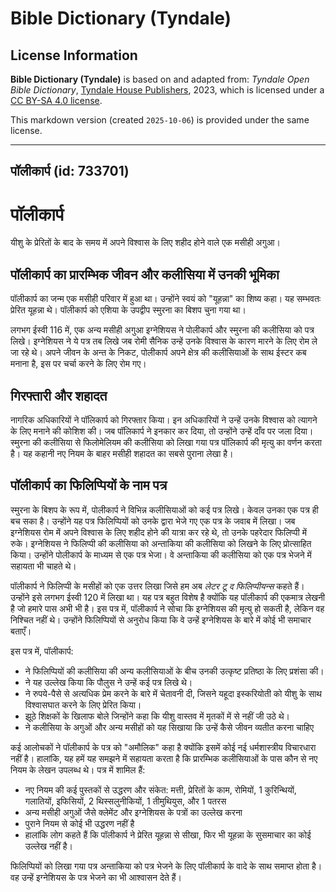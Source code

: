 # Bible Dictionary (Tyndale)

## License Information

**Bible Dictionary (Tyndale)** is based on and adapted from: _Tyndale Open Bible Dictionary_, [Tyndale House Publishers](https://tyndaleopenresources.com/), 2023, which is licensed under a [CC BY-SA 4.0 license](https://creativecommons.org/licenses/by-sa/4.0/legalcode.en).

This markdown version (created `2025-10-06`) is provided under the same license.



--------------------------------

## पॉलीकार्प (id: 733701)

पॉलीकार्प
=========

यीशु के प्रेरितों के बाद के समय में अपने विश्वास के लिए शहीद होने वाले एक मसीही अगुआ।

पॉलीकार्प का प्रारम्भिक जीवन और कलीसिया में उनकी भूमिका
-------------------------------------------------------

पॉलीकार्प का जन्म एक मसीही परिवार में हुआ था। उन्होंने स्वयं को "यूहन्ना" का शिष्य कहा। यह सम्भवतः प्रेरित यूहन्ना थे। पॉलीकार्प को एशिया के उपद्वीप स्मुरना का बिशप चुना गया था।

लगभग ईस्वी 116 में, एक अन्य मसीही अगुआ इग्नेशियस ने पोलीकार्प और स्मुरना की कलीसिया को पत्र लिखे। इग्नेशियस ने ये पत्र तब लिखे जब रोमी सैनिक उन्हें उनके विश्वास के कारण मारने के लिए रोम ले जा रहे थे। अपने जीवन के अन्त के निकट, पोलीकार्प अपने क्षेत्र की कलीसियाओं के साथ ईस्टर कब मनाना है, इस पर चर्चा करने के लिए रोम गए।

गिरफ्तारी और शहादत
------------------

नागरिक अधिकारियों ने पॉलिकार्प को गिरफ्तार किया। इन अधिकारियों ने उन्हें उनके विश्वास को त्यागने के लिए मनाने की कोशिश की। जब पॉलिकार्प ने इनकार कर दिया, तो उन्होंने उन्हें दाँव पर जला दिया। स्मुरना की कलीसिया से फिलोमेलियम की कलीसिया को लिखा गया पत्र पॉलिकार्प की मृत्यु का वर्णन करता है। यह कहानी नए नियम के बाहर मसीही शहादत का सबसे पुराना लेखा है।

पॉलीकार्प का फिलिप्पियों के नाम पत्र
------------------------------------

स्मुरना के बिशप के रूप में, पोलीकार्प ने विभिन्न कलीसियाओं को कई पत्र लिखे। केवल उनका एक पत्र ही बच सका है। उन्होंने यह पत्र फिलिप्पियों को उनके द्वारा भेजे गए एक पत्र के जवाब में लिखा। जब इग्नेशियस रोम में अपने विश्वास के लिए शहीद होने की यात्रा कर रहे थे, तो उनके पहरेदार फिलिप्पी में रुके। इग्नेशियस ने फिलिप्पी की कलीसिया को अन्ताकिया की कलीसिया को लिखने के लिए प्रोत्साहित किया। उन्होंने पोलीकार्प के माध्यम से एक पत्र भेजा। वे अन्ताकिया की कलीसिया को एक पत्र भेजने में सहायता भी चाहते थे।

पॉलीकार्प ने फिलिप्पी के मसीहों को एक उत्तर लिखा जिसे हम अब *लेटर टू द फिलिप्पीयन्स* कहते हैं। उन्होंने इसे लगभग ईस्वी 120 में लिखा था। यह पत्र बहुत विशेष है क्योंकि यह पॉलीकार्प की एकमात्र लेखनी है जो हमारे पास अभी भी है। इस पत्र में, पॉलीकार्प ने सोचा कि इग्नेशियस की मृत्यु हो सकती है, लेकिन वह निश्चित नहीं थे। उन्होंने फिलिप्पियों से अनुरोध किया कि वे उन्हें इग्नेशियस के बारे में कोई भी समाचार बताएँ।

इस पत्र में, पॉलीकार्प:

* ने फिलिप्पियों की कलीसिया की अन्य कलीसियाओं के बीच उनकी उत्कृष्ट प्रतिष्ठा के लिए प्रशंसा की।
* ने यह उल्लेख किया कि पौलुस ने उन्हें कई पत्र लिखे थे।
* ने रुपये\-पैसे से अत्यधिक प्रेम करने के बारे में चेतावनी दी, जिसने यहूदा इस्करियोती को यीशु के साथ विश्वासघात करने के लिए प्रेरित किया।
* झूठे शिक्षकों के खिलाफ बोले जिन्होंने कहा कि यीशु वास्तव में मृतकों में से नहीं जी उठे थे।
* ने कलीसिया के अगुओं और अन्य मसीहों को यह सिखाया कि उन्हें कैसे जीवन व्यतीत करना चाहिए

कई आलोचकों ने पॉलीकार्प के पत्र को "अमौलिक" कहा है क्योंकि इसमें कोई नई धर्मशास्त्रीय विचारधारा नहीं है। हालांकि, यह हमें यह समझने में सहायता करता है कि प्रारम्भिक कलीसियाओं के पास कौन से नए नियम के लेखन उपलब्ध थे। पत्र में शामिल हैं:

* नए नियम की कई पुस्तकों से उद्धरण और संकेत: मत्ती, प्रेरितों के काम, रोमियों, 1 कुरिन्थियों, गलातियों, इफिसियों, 2 थिस्सलुनीकियों, 1 तीमुथियुस, और 1 पतरस
* अन्य मसीही अगुओं जैसे क्लेमेंट और इग्नेशियस के पत्रों का उल्लेख करना
* पुराने नियम से कोई भी उद्धरण नहीं है
* हालांकि लोग कहते हैं कि पॉलीकार्प ने प्रेरित यूहन्ना से सीखा, फिर भी यूहन्ना के सुसमाचार का कोई उल्लेख नहीं है।

फिलिप्पियों को लिखा गया पत्र अन्ताकिया को पत्र भेजने के लिए पॉलीकार्प के वादे के साथ समाप्त होता है। वह उन्हें इग्नेशियस के पत्र भेजने का भी आश्वासन देते हैं।


